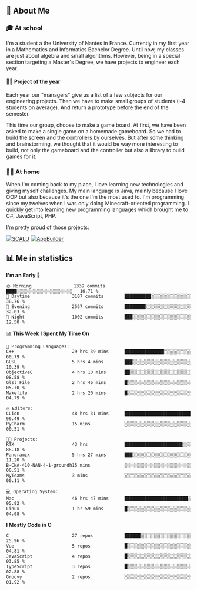 ## 👀 About Me

### 🎓 At school

I'm a student a the University of Nantes in France. Currently in my first year in a Mathematics and Informatics Bachelor Degree. Until now, my classes are just about algebra and small algorithms. However, being in a special section targeting a Master's Degree, we have projects to engineer each year. 

#### 🔧🔬 Project of the year

Each year our "managers" give us a list of a few subjects for our engineering projects. Then we have to make small groups of students (~4 students on average). And return a prototype before the end of the semester.

This time our group, choose to make a game board. At first, we have been asked to make a single game on a homemade gameboard. So we had to build the screen and the controllers by ourselves. 
But after some thinking and brainstorming, we thought that it would be way more interesting to build, not only the gameboard and the controller but also a library to build games for it.

### 👨‍💻 At home

When I'm coming back to my place, I love learning new technologies and giving myself challenges. My main language is Java, mainly because I love OOP but also because it's the one I'm the most used to. I'm programming since my twelves when I was only doing Minecraft-oriented programming.  I quickly get into learning new programming languages which brought me to C#, JavaScript, PHP. 

I'm pretty proud of those projects:

[![SCALU](https://github-readme-stats.vercel.app/api/pin?username=renardfute&repo=SCALU)](https://github.com/renardfute/scalu)
[![AppBuilder](https://github-readme-stats.vercel.app/api/pin?username=pulsedev2&repo=AppBuilder)](https://github.com/pulsedev2/AppBuilder)

## 📊 Me in statistics
<!--START_SECTION:waka-->
**I'm an Early 🐤** 

```text
🌞 Morning                1339 commits        ████░░░░░░░░░░░░░░░░░░░░░   16.71 % 
🌆 Daytime                3107 commits        ██████████░░░░░░░░░░░░░░░   38.76 % 
🌃 Evening                2567 commits        ████████░░░░░░░░░░░░░░░░░   32.03 % 
🌙 Night                  1002 commits        ███░░░░░░░░░░░░░░░░░░░░░░   12.50 % 
```


📊 **This Week I Spent My Time On** 

```text
💬 Programming Languages: 
C++                      29 hrs 39 mins      ███████████████░░░░░░░░░░   60.79 % 
GLSL                     5 hrs 4 mins        ███░░░░░░░░░░░░░░░░░░░░░░   10.39 % 
ObjectiveC               4 hrs 10 mins       ██░░░░░░░░░░░░░░░░░░░░░░░   08.58 % 
Glsl File                2 hrs 46 mins       █░░░░░░░░░░░░░░░░░░░░░░░░   05.70 % 
Makefile                 2 hrs 20 mins       █░░░░░░░░░░░░░░░░░░░░░░░░   04.79 % 

🔥 Editors: 
CLion                    48 hrs 31 mins      █████████████████████████   99.49 % 
PyCharm                  15 mins             ░░░░░░░░░░░░░░░░░░░░░░░░░   00.51 % 

🐱‍💻 Projects: 
RTX                      43 hrs              ██████████████████████░░░   88.18 % 
Panoramix                5 hrs 27 mins       ███░░░░░░░░░░░░░░░░░░░░░░   11.20 % 
B-CNA-410-NAN-4-1-groundh15 mins             ░░░░░░░░░░░░░░░░░░░░░░░░░   00.51 % 
MyTeams                  3 mins              ░░░░░░░░░░░░░░░░░░░░░░░░░   00.11 % 

💻 Operating System: 
Mac                      46 hrs 47 mins      ████████████████████████░   95.92 % 
Linux                    1 hr 59 mins        █░░░░░░░░░░░░░░░░░░░░░░░░   04.08 % 
```

**I Mostly Code in C** 

```text
C                        27 repos            ██████░░░░░░░░░░░░░░░░░░░   25.96 % 
Vue                      5 repos             █░░░░░░░░░░░░░░░░░░░░░░░░   04.81 % 
JavaScript               4 repos             █░░░░░░░░░░░░░░░░░░░░░░░░   03.85 % 
TypeScript               3 repos             █░░░░░░░░░░░░░░░░░░░░░░░░   02.88 % 
Groovy                   2 repos             ░░░░░░░░░░░░░░░░░░░░░░░░░   01.92 % 
```




<!--END_SECTION:waka-->
